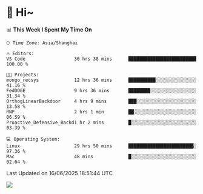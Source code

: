 # 👋 Hi~

<!--START_SECTION:waka-->
📊 **This Week I Spent My Time On** 

```text
🕑︎ Time Zone: Asia/Shanghai

🔥 Editors: 
VS Code                  30 hrs 38 mins      █████████████████████████   100.00 % 

🐱‍💻 Projects: 
mongo_recsys             12 hrs 36 mins      ██████████░░░░░░░░░░░░░░░   41.16 % 
FedDOGE                  9 hrs 36 mins       ████████░░░░░░░░░░░░░░░░░   31.34 % 
OrthogLinearBackdoor     4 hrs 9 mins        ███░░░░░░░░░░░░░░░░░░░░░░   13.58 % 
RNP                      2 hrs 1 min         ██░░░░░░░░░░░░░░░░░░░░░░░   06.59 % 
Proactive_Defensive_Backd1 hr 2 mins         █░░░░░░░░░░░░░░░░░░░░░░░░   03.39 % 

💻 Operating System: 
Linux                    29 hrs 50 mins      ████████████████████████░   97.36 % 
Mac                      48 mins             █░░░░░░░░░░░░░░░░░░░░░░░░   02.64 % 
```


 Last Updated on 16/06/2025 18:51:44 UTC
<!--END_SECTION:waka-->

![](https://komarev.com/ghpvc/?username=lvdongyi&label=Profile%20views&color=0e75b6&style=flat)
<!---
lvdongyi/lvdongyi is a ✨ special ✨ repository because its `README.md` (this file) appears on your GitHub profile.
You can click the Preview link to take a look at your changes.
--->
